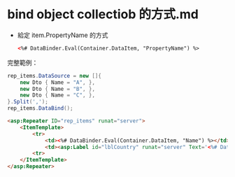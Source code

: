 # bind object collectiob 的方式.md

-   給定 item.PropertyName 的方式

    ```html
    <%# DataBinder.Eval(Container.DataItem, "PropertyName") %>
    ```

完整範例：

```cs
rep_items.DataSource = new []{ 
    new Dto { Name = "A", },
    new Dto { Name = "B", },
    new Dto { Name = "C", },
}.Split(',');
rep_items.DataBind();
```

```html
<asp:Repeater ID="rep_items" runat="server">
    <ItemTemplate>
        <tr>
            <td><%# DataBinder.Eval(Container.DataItem, "Name") %></td>
            <td><asp:Label id="lblCountry" runat="server" Text='<%# DataBinder.Eval(Container.DataItem, "Name") %>' /></td>
        <tr>
    </ItemTemplate>
</asp:Repeater>
```
